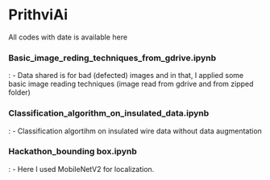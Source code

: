 # PrithviAi
All codes with date is available here

### Basic_image_reding_techniques_from_gdrive.ipynb 
: - Data shared is for bad (defected) images and in that, I applied some basic image reading techniques (image read from gdrive and from zipped folder)

### Classification_algorithm_on_insulated_data.ipynb 
: - Classification algortihm on insulated wire data without data augmentation

### Hackathon_bounding box.ipynb 
: - Here I used MobileNetV2 for localization. 
